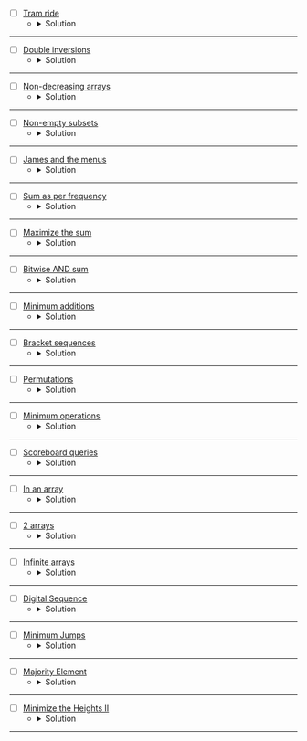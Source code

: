 

* [ ] [Tram ride](https://www.hackerearth.com/practice/data-structures/arrays/1-d/practice-problems/algorithm/tram-ride-d7ff3a92/ "HackerEarth")
    * <details>
        <summary> Solution </summary>

        ```c++
            #include<bits/stdc++.h>
            using namespace std;

            long long solve (int N, int start, int finish, vector<int> Ticket_cost) {
            // Write your code here
            long ans1 = 0, ans2 = 0;
            vector<int> newv = Ticket_cost;
            for(auto it: Ticket_cost)newv.push_back(it);
            start--,finish--;
            start = (start + N) % N;
            finish = (finish + N ) % N;
            for(int i = start; i < newv.size();i++){
                if(i % N == finish)break;
                ans1 += newv[i];
            }
            for(int i = finish;i < newv.size();i++){
                if(i % N == start)break;
                ans2 += newv[i];
            }
            return min(ans1, ans2);
            }

            int main() {

                ios::sync_with_stdio(0);
                cin.tie(0);
                int N;
                cin >> N;
                int start;
                cin >> start;
                int finish;
                cin >> finish;
                vector<int> Ticket_cost(N);
                for(int i_Ticket_cost = 0; i_Ticket_cost < N; i_Ticket_cost++)
                {
                    cin >> Ticket_cost[i_Ticket_cost];
                }

                long long out_;
                out_ = solve(N, start, finish, Ticket_cost);
                cout << out_;
            }
        
    </details>

---



* [ ] [Double inversions](https://www.hackerearth.com/practice/data-structures/arrays/1-d/practice-problems/algorithm/double-inversions-2-881a7d34/ "HackerEarth")
    * <details>
        <summary> Solution </summary>

        ```c++
            #include<bits/stdc++.h>
            // ordered set
            #include <ext/pb_ds/assoc_container.hpp>
            #include <ext/pb_ds/tree_policy.hpp>
            using namespace std;
            using namespace __gnu_pbds;
            template <class T>
            using ordered_set = tree<int, null_type, less_equal<int>, rb_tree_tag, tree_order_statistics_node_update>;

            vector<int> Inversion(vector<int>&a, vector<int>&b){
                vector<int>ans;
                int n = (int)a.size(), idx = n - 1;
                for(int i = 0; i < n;i++){
                    int x = i, y = idx;
                    if(a[i] > x || b[idx] > y){
                        return {-1};
                    }
                    int res = n - a[i] - b[idx];
                    ans.push_back(res);
                    --idx;
                }
                map<int,int>mp;
                ordered_set<int>st;
                for(int i = 0 ; i < n;i++){
                    st.insert(ans[i]);
                    ++mp[ans[i]];
                    int res = (int)st.size() - st.order_of_key(ans[i]) - mp[ans[i]];
                    if(res != a[i])return {-1};
                }
                return ans;
            }

            int main(){
                ios_base::sync_with_stdio(0), cin.tie(0), cout.tie(0);
                #ifndef ONLINE_JUDGE
                freopen("Input.txt", "r", stdin);
                freopen("Output.txt", "w", stdout);
                #endif
                int t;cin >> t;
                while(t--){
                    int n;cin >> n;
                    vector<int>a(n), b(n);
                    for(auto &it : a)cin >> it;
                    for(auto &it : b)cin >> it;
                    for(auto it: Inversion(a, b))cout << it << ' ';
                    cout << '\n';
                }
                return 0;
            }
        
    </details>

---



* [ ] [Non-decreasing arrays](https://www.hackerearth.com/practice/data-structures/arrays/1-d/practice-problems/algorithm/make-it-non-decreasing-7d3391fd/ "HackerEarth")
    * <details>
        <summary> Solution </summary>

        ```c++
            #include<bits/stdc++.h>
            // ordered set
            #include <ext/pb_ds/assoc_container.hpp>
            #include <ext/pb_ds/tree_policy.hpp>
            using namespace std;
            using namespace __gnu_pbds;
            template <class T>
            using ordered_set = tree<int, null_type, less_equal<int>, rb_tree_tag, tree_order_statistics_node_update>;

            void solve(vector<long long>&v){
                long long first = v[0];
                for(auto &it: v){
                    long long l = 1, r = first / it + 10, mid = 0, ans = 0;
                    while(l <= r){
                        mid = (l + r) / 2;
                        long long res = 1ll*mid * it;
                        if(res >= first){
                            ans = res;
                            r = mid - 1;
                        }
                        else l = mid + 1;
                    }
                    cout << ans << ' ';
                    first = ans;
                }
                cout << '\n';
            }

            int main(){
                ios_base::sync_with_stdio(0), cin.tie(0), cout.tie(0);
                #ifndef ONLINE_JUDGE
                freopen("Input.txt", "r", stdin);
                freopen("Output.txt", "w", stdout);
                #endif
                int t;cin >> t;
                while(t--){
                    int n;cin >> n;
                    vector<long long>v(n);
                    for(auto &it: v)cin >> it;
                    solve(v);
                }
                return 0;
            }
        
    </details>

---




* [ ] [Non-empty subsets](https://www.hackerearth.com/practice/data-structures/arrays/1-d/practice-problems/algorithm/minor-4-41918cb8/ "HackerEarth")
    * <details>
        <summary> Solution </summary>

        ```c++
            #include<bits/stdc++.h>
            using namespace std;

            int main(){
                ios_base::sync_with_stdio(0), cin.tie(0), cout.tie(0);
                #ifndef ONLINE_JUDGE
                freopen("Input.txt", "r", stdin);
                freopen("Output.txt", "w", stdout);
                #endif
                int t;cin >> t;
                while(t--){
                    int n;cin >> n;
                    vector<int>v(n);
                    long long _or = 1e10;
                    for(auto &it: v){
                        cin >> it;
                        _or = min(_or, 1ll*it);
                    }
                    cout << _or << endl;
                }
                return 0;
            }
        
    </details>

---




* [ ] [James and the menus](https://www.hackerearth.com/practice/data-structures/arrays/1-d/practice-problems/algorithm/howie-and-the-menus-2-48359fe4/ "HackerEarth")
    * <details>
        <summary> Solution </summary>

        ```c++
            #include<bits/stdc++.h>
            using namespace std;

            int main(){
                ios_base::sync_with_stdio(0), cin.tie(0), cout.tie(0);
                #ifndef ONLINE_JUDGE
                freopen("Input.txt", "r", stdin);
                freopen("Output.txt", "w", stdout);
                #endif
                int n, m;cin >> n >> m;
                vector<vector<int>>v(n, vector<int>(m));
                vector<long long>mx(m), sum(n);
                for(int i = 0 ; i < n;i++){
                    for(int j = 0 ; j < m;j++){
                        cin >> v[i][j];
                        mx[j] = max(mx[j], 1ll*v[i][j]);
                        sum[i] += v[i][j];
                    }
                }
                set<pair<int,pair<long long,int>>>st;
                map<int,int>cur_ans;
                for(int i = 0; i < n;i++){
                    st.insert({0,{sum[i], i}});
                }
                for(int i = 0; i < n;i++){
                    for(int j = 0; j < m;j++){
                        if(v[i][j] == mx[j]){
                            pair<int,pair<long long,int>> p = {cur_ans[i], {sum[i], i}};
                            st.erase(st.find(p));
                            ++p.first;
                            st.insert(p);
                            cur_ans[i] = p.first;
                        }
                    }
                }
                cout << (*prev(st.end())).second.second + 1 << endl;
                return 0;
            }
        
    </details>

---




* [ ] [Sum as per frequency](https://www.hackerearth.com/practice/data-structures/arrays/1-d/practice-problems/algorithm/sum-as-per-frequency-88b00c1f/ "HackerEarth")
    * <details>
        <summary> Solution </summary>

        ```c++
            #include<bits/stdc++.h>
            using namespace std;

            long long solve(vector<long long>&prefix, int l, int r){
                return prefix[r] - prefix[l - 1];
            }

            int main(){
                ios_base::sync_with_stdio(0), cin.tie(0), cout.tie(0);
                #ifndef ONLINE_JUDGE
                freopen("Input.txt", "r", stdin);
                freopen("Output.txt", "w", stdout);
                #endif

                int n;cin >> n;
                map<int,int>mp;
                for(int i = 0 ; i < n;i++){
                    int x;cin >> x;
                    mp[x]++;
                }
                vector<long long>prefix(n + 1);
                for(auto it: mp){
                    prefix[it.second] += (1ll*it.first * it.second);
                }
                for(int i = 1 ; i <= n;i++)prefix[i] += prefix[i - 1];
                int t;cin >> t;
                while (t--){
                    int l, r;cin >> l >> r;
                    cout << solve(prefix, l, r) << '\n'; // Don't use endl it will take more time and cause time limit because it flush the output.
                }
                
            }
        
    </details>

---




* [ ] [Maximize the sum](https://www.hackerearth.com/practice/data-structures/arrays/1-d/practice-problems/algorithm/maximize-sum-0423b95e/ "HackerEarth")
    * <details>
        <summary> Solution </summary>

        ```c++
            #include<bits/stdc++.h>
            using namespace std;


            int main(){
                ios_base::sync_with_stdio(0), cin.tie(0), cout.tie(0);
                #ifndef ONLINE_JUDGE
                freopen("Input.txt", "r", stdin);
                freopen("Output.txt", "w", stdout);
                #endif
                int t;cin >> t;
                while(t--){
                    int n, k;cin >> n >> k;
                    map<int,long long>mp;
                    for(int i = 0 ; i < n;i++){
                        int x;cin >> x;
                        mp[x] += x;
                    }
                    long long ans = 0;
                    priority_queue<long long>p;
                    for(auto it: mp)p.push(it.second);
                    while(!p.empty() && p.top() > 0 && k--){
                        ans += p.top();
                        p.pop();
                    }
                    cout << ans << '\n';
                }

            }
        
    </details>

---




* [ ] [Bitwise AND sum](https://www.hackerearth.com/practice/data-structures/arrays/1-d/practice-problems/algorithm/bitwise-and-sum-d8a0d265/ "HackerEarth")
    * <details>
        <summary> Solution </summary>

        ```c++
            #include<bits/stdc++.h>
            using namespace std;


            int main(){
                ios_base::sync_with_stdio(0), cin.tie(0), cout.tie(0);
                #ifndef ONLINE_JUDGE
                freopen("Input.txt", "r", stdin);
                freopen("Output.txt", "w", stdout);
                #endif
                int t;cin >> t;
                while(t--){
                    int n;cin >> n;
                    vector<int>v(n);
                    vector<pair<int,int>>cnt(27);
                    long long res = 1ll*n * (n + 1) / 2;
                    for(int i = 0 ; i < 27;i++) cnt[i].first = 1e9, cnt[i].second = -1;
                    for(int i = 0 ; i < n;i++){
                        cin >> v[i];
                        bitset<27>bit(v[i]);
                        for(int j = 0 ; j < 27;j++){
                            if(!bit[j]){
                                cnt[j].first = min(cnt[j].first, i);
                                cnt[j].second = max(cnt[j].second, i);
                            }
                        }
                    }
                    //for(auto it: cnt)cout << it.first << ' ' << it.second << endl;
                    long long ans = 0;
                    for(int i = 0 ; i < 27;i++){
                        long long cost = (1 << i);
                        if(cnt[i].second == -1){
                            ans += ((res - 1) * cost);
                            continue;
                        }
                        if(cnt[i].first == 0 && cnt[i].second == n - 1)continue;
                        if(cnt[i].first > 0 && cnt[i].second < n - 1){
                            long long x = cnt[i].first + 1, y = n - cnt[i].second;
                            long long total = x * y - 1;
                            ans += (total * cost);
                        }
                        else if(cnt[i].first == 0) ans += (1ll*(n - cnt[i].second - 1) * cost);
                        else if(cnt[i].second == n - 1) ans += (1ll*cnt[i].first * cost);
                    }
                    cout << ans << '\n';
                }
            }
        
    </details>

---




* [ ] [Minimum additions](https://www.hackerearth.com/practice/data-structures/arrays/1-d/practice-problems/algorithm/minimum-additions-0142ac80/ "HackerEarth")
    * <details>
        <summary> Solution </summary>

        ```c++
            #include<bits/stdc++.h>
            using namespace std;


            int main(){
                ios_base::sync_with_stdio(0), cin.tie(0), cout.tie(0);
                #ifndef ONLINE_JUDGE
                freopen("Input.txt", "r", stdin);
                freopen("Output.txt", "w", stdout);
                #endif
                int t;cin >> t;
                while(t--){
                    int n, k;cin >> n >> k;
                    vector<int>v(n);
                    long long sum = 0;
                    for(auto &it: v){
                        cin >> it;
                        sum += it;
                    }
                    long long l = n, r = 2e14, mid = 0, ans = 0;
                    while(l <= r){
                        mid = (l + r) / 2;
                        long long res = sum / mid;
                        if(res <= k){
                            ans = mid - n;
                            r = mid - 1;
                        }
                        else l = mid + 1;
                    }
                    cout << ans << '\n';
                }
            }
        
    </details>

---




* [ ] [Bracket sequences](https://www.hackerearth.com/practice/data-structures/arrays/1-d/practice-problems/algorithm/bracket-sequence-1-40eab940/ "HackerEarth")
    * <details>
        <summary> Solution </summary>

        ```c++
            #include<bits/stdc++.h>
            using namespace std;


            int main(){
                ios_base::sync_with_stdio(0), cin.tie(0), cout.tie(0);
                #ifndef ONLINE_JUDGE
                freopen("Input.txt", "r", stdin);
                freopen("Output.txt", "w", stdout);
                #endif
                string s;cin >> s;
                int n = (int)s.size();
                s += s;
                int ans = 0, l = 1, r = n;
                stack<int>st;
                for(int i = 0 ; i < 2 * n - 1;i++){
                    if(st.empty()){
                        st.push(i);
                    }
                    else{
                        if(s[st.top()] == '(' && s[i] == ')')st.pop();
                        else st.push(i);
                    }
                    if(i == n - 1){
                        if(st.empty())ans++;
                    }
                    else if(i >= n){
                        if(st.empty())ans++;
                        else if(st.top() < l)ans++;
                        l++, r++;
                    }
                }
                cout << ans << '\n';
            }
        
    </details>

---




* [ ] [Permutations](https://www.hackerearth.com/practice/data-structures/arrays/1-d/practice-problems/algorithm/nevedle-and-permutations-c6acb85e/ "HackerEarth")
    * <details>
        <summary> Solution </summary>

        ```c++
            #include<bits/stdc++.h>
            using namespace std;


            int main(){
                ios_base::sync_with_stdio(0), cin.tie(0), cout.tie(0);
                #ifndef ONLINE_JUDGE
                freopen("Input.txt", "r", stdin);
                freopen("Output.txt", "w", stdout);
                #endif
                int n, t;cin >> n >> t;
                vector<int>v(n + 1), left(n + 2), right(n + 2);
                for(int i = 1; i <= n;i++)cin >> v[i];
                for(int i = 1; i <= n;i++)left[i] = max(left[i - 1], v[i]);
                for(int i = n; i >= 1;i--)right[i] = max(right[i + 1], v[i]);
                while(t--){
                    int l, r;cin >> l >> r;
                    cout << max(left[l - 1], right[r + 1]) << '\n';
                }

            }
        
    </details>

---




* [ ] [Minimum operations](https://www.hackerearth.com/practice/data-structures/arrays/1-d/practice-problems/algorithm/minimum-operations-2-8000e855/ "HackerEarth")
    * <details>
        <summary> Solution </summary>

        ```c++
            #include<bits/stdc++.h>
            using namespace std;


            int main(){
                ios_base::sync_with_stdio(0), cin.tie(0), cout.tie(0);
                #ifndef ONLINE_JUDGE
                freopen("Input.txt", "r", stdin);
                freopen("Output.txt", "w", stdout);
                #endif
                int n;cin >> n;
                vector<int>v(n);
                for(auto &it: v)cin >> it;
                int ans = 1;
                for(int i = 1; i < n;i++){
                    if(v[i] != v[i - 1])ans++;
                }
                cout << ans << endl;
            }
        
    </details>

---





* [ ] [Scoreboard queries](https://www.hackerearth.com/practice/data-structures/arrays/1-d/practice-problems/algorithm/tournament-and-ranks-67cd4b7e/ "HackerEarth")
    * <details>
        <summary> Solution </summary>

        ```c++
            #include<bits/stdc++.h>
            using namespace std;


            int main(){
                ios_base::sync_with_stdio(0), cin.tie(0), cout.tie(0);
                #ifndef ONLINE_JUDGE
                freopen("Input.txt", "r", stdin);
                freopen("Output.txt", "w", stdout);
                #endif
                int t;cin >> t;
                while(t--){
                    int n, t;cin >> n >> t;
                    vector<int>v(n + 1);
                    map<int,int>mp;
                    set<int>st;
                    for(int i = 1; i <= n;i++){
                        cin >> v[i];
                        mp[v[i]]++;
                        st.insert(v[i]);
                    }
                    while(t--){
                        int pos, val;cin >> pos >> val;
                        mp[v[pos]]--;
                        if(mp[v[pos]] == 0)st.erase(v[pos]);
                        v[pos] = val;
                        mp[val]++;
                        st.insert(val);
                        cout << (int)st.size() + 1 << '\n';
                    }
                }
            }
        
    </details>

---




* [ ] [In an array](https://www.hackerearth.com/practice/data-structures/arrays/1-d/practice-problems/algorithm/in-an-array-9fbe4c12/ "HackerEarth")
    * <details>
        <summary> Solution </summary>

        ```c++
            #include<bits/stdc++.h>
            using namespace std;


            int main(){
                ios_base::sync_with_stdio(0), cin.tie(0), cout.tie(0);
                #ifndef ONLINE_JUDGE
                freopen("Input.txt", "r", stdin);
                freopen("Output.txt", "w", stdout);
                #endif
                int n, k, x, y;cin >> n >> k >> x >> y;
                int *a = new int[n], *frq = new int[1001];
                for(int i = 0; i < n;i++){
                    cin >> a[i];
                    frq[a[i]]++;
                }
                long long ans = 0;
                for(int i = 1; i <= 1000;i++){
                    if(!frq[i])continue;
                    for(int j = i;j <= 1000;j++){
                        if(!frq[j])continue;
                        int xx = (i + j) % k;
                        int yy = (i * j) % k;
                        if(xx == x && yy == y){
                            if(i == j)ans += (1ll*frq[i] * (frq[i] - 1) / 2);
                            else ans += (1ll*frq[i] * frq[j]);
                        }
                    }
                }
                cout << ans << '\n';
                delete[] a;
                delete[] frq;
                a = frq = nullptr;
            }
        
    </details>

---



* [ ] [2 arrays](https://www.hackerearth.com/practice/data-structures/arrays/1-d/practice-problems/algorithm/2-arrays-90c9019c/ "HackerEarth")
    * <details>
        <summary> Solution </summary>

        ```c++
            #include<bits/stdc++.h>
            using namespace std;


            int main(){
                ios_base::sync_with_stdio(0), cin.tie(0), cout.tie(0);
                #ifndef ONLINE_JUDGE
                freopen("Input.txt", "r", stdin);
                freopen("Output.txt", "w", stdout);
                #endif
                int n;cin >> n;
                int *a = new int[n], *b = new int[n];
                long long sum1 = 0 , sum2 = 0;
                int cnt1 = 0 , cnt2 = 0;
                for(int i = 0 ; i < n;i++){
                    cin >> a[i];
                    if(a[i] == -1)cnt1++;
                    else sum1 += a[i];
                }
                for(int i = 0 ; i < n;i++){
                    cin >> b[i];
                    if(b[i] == -1)cnt2++;
                    else sum2 += b[i];
                }
                if(cnt1 == 2 && cnt2 == 0){
                    if(sum1 > sum2)cout << 0 << '\n';
                    else cout << (sum2 - sum1) + 1 << '\n';
                }
                else if(cnt1 == 1 && cnt2 == 1){
                    cout << "Infinite" << '\n';
                }
                else if(cnt1 == 0 && cnt2 == 2){
                    if(sum2 > sum1)cout << 0 << '\n';
                    else cout << (sum1 - sum2) + 1 << '\n';
                }
                else if(cnt1 == 1 && cnt2 == 0){
                    if(sum1 > sum2)cout << 0 << '\n';
                    else cout << 1 << endl;
                }
                else{
                    if(sum2 > sum1)cout << 0 << '\n';
                    else cout << 1 << '\n';
                }
                delete[] a;
                delete[] b;
                a = b = nullptr;
            }
        
    </details>

---



* [ ] [Infinite arrays](https://www.hackerearth.com/practice/data-structures/arrays/1-d/practice-problems/algorithm/infinity-array-715a233b/ "HackerEarth")
    * <details>
        <summary> Solution </summary>

        ```c++
            #include <bits/stdc++.h>

            using namespace std;

            typedef long long int ll;

            ll p = 1000000007;

            int main()
            {

                ios_base::sync_with_stdio(false);

                cin.tie(NULL);

                int t;

                cin >> t;

                for (int i = 0; i < t; i++)
                {

                    int n;

                    cin >> n;

                    ll suff[n + 1], temp;

                    suff[0] = 0;

                    for (int i = 1; i <= n; i++)
                    {

                        cin >> temp;

                        suff[i] = (suff[i - 1] + temp) % p;
                    }

                    int q;

                    cin >> q;

                    ll a[q], b[q];

                    for (int i = 0; i < q; i++)

                        cin >> a[i];

                    for (int i = 0; i < q; i++)

                        cin >> b[i];

                    for (int i = 0; i < q; i++)
                    {

                        ll l = a[i] - 1, r = b[i];

                        ll sum1 = (suff[l % n] + ((l / n) % p * suff[n]) % p) % p;

                        ll sum2 = (suff[r % n] + ((r / n) % p * suff[n]) % p) % p;

                        cout << (sum2 - sum1 + p) % p << " ";
                    }

                    cout << "\n";
                }

                return 0;
            }
        
    </details>

---



* [ ] [Digital Sequence](https://www.hackerearth.com/practice/data-structures/arrays/1-d/practice-problems/algorithm/digitial-sequence-ee0ea080/)
    * <details>
        <summary> Solution </summary>

        ```c++
            #include<bits/stdc++.h>
            using namespace std;


            int main(){
                ios_base::sync_with_stdio(0), cin.tie(0), cout.tie(0);
                #ifndef ONLINE_JUDGE
                freopen("Input.txt", "r", stdin);
                freopen("Output.txt", "w", stdout);
                #endif
                int n;cin >> n;
                int *v = new int[n];
                map<int,int>mp;
                for(int i = 0; i < n;i++){
                    cin >> v[i];
                    int *frq = new int[10];
                    for(int j = 0 ; j < 10;j++)frq[j] = 0;
                    // memset(frq, 0, sizeof(frq));
                    // for(int j = 0 ; j < 10;j++)cout << frq[j] << ' ';
                    // cout << endl;
                    //while(v[i] % 10 == 0)v[i] /= 10;
                    while(v[i]){
                        int x = v[i] % 10;
                        if(!frq[x])mp[x]++;
                        frq[x]++;
                        v[i] /= 10;
                    }
                    delete[] frq;
                }
                int ans = 0;
                for(auto &it: mp){
                    ans = max(ans, it.second);
                    //cout << it.first << ' ' << it.second << endl;
                }
                cout << ans << endl;
                delete[] v;
            }
        
    </details>

---



* [ ] [Minimum Jumps](https://www.geeksforgeeks.org/problems/minimum-number-of-jumps-1587115620/1?page=1&company=Amazon,Microsoft,Google,Facebook&sortBy=submissions)
    * <details>
        <summary> Solution </summary>

        ```c++
            class Solution {
            public:
                int minJumps(vector<int>& arr) {
                    int n = arr.size();
                    bool flag = false;
                    int len = arr[0], path = 1, lastCell = 0;
                    for(int i = 1; i < n;i++) {
                        if(i <= len) lastCell = max(lastCell, i + arr[i]);
                        else {
                            if(lastCell <= len) {
                                flag = true;
                                break;
                            }
                            len = lastCell;
                            path += 1;
                        }
                    }
                    return flag == false ? path : -1;
                }
            };
        
    </details>

---



* [ ] [Majority Element](https://www.geeksforgeeks.org/problems/majority-element-1587115620/1?page=1&company=Amazon,Microsoft,Google,Facebook&sortBy=submissions)
    * <details>
        <summary> Solution </summary>

        ```c++
            class Solution {
            public:
                int majorityElement(vector<int>& arr) {
                    int n = arr.size(), majorityElement = -1, cnt = 0, othCount = 0;
                    for(int i = 0; i < n;i++) {
                        if(majorityElement == arr[i]) 
                            cnt += 1;
                        else if(cnt == 0) {
                            majorityElement = arr[i];
                            cnt = 1;
                        }
                        else cnt -= 1;
                    }
                    for(int i = 0; i < n;i++) {
                        if(arr[i] == majorityElement) 
                            othCount += 1;
                    }
                    return othCount > (n / 2) ? majorityElement : -1;
                }
            };
        
    </details>

---




* [ ] [Minimize the Heights II](https://www.geeksforgeeks.org/problems/minimize-the-heights3351/1?page=1&company=Amazon,Microsoft,Google,Facebook&sortBy=submissions)
    * <details>
        <summary> Solution </summary>

        ```c++
            class Solution {
            public:
                int getMinDiff(vector<int> &arr, int k) {
                    int n = arr.size(), res = 0;
                    multiset<int> st;
                    vector<int> in(n), de(n);
                    sort(arr.begin(), arr.end());
                    for(int i = 0; i < n;i++) {
                        int increase = arr[i] + k;
                        int decrease = (arr[i] - k >= 0 ? arr[i] - k : arr[i] + k);
                        in[i] = increase;
                        de[i] = decrease;
                        st.insert(increase);
                    }
                    res = *prev(st.end()) - *st.begin();
                    for(int i = n - 1; i >= 0;i--) {
                        st.erase(st.find(in[i]));
                        st.insert(de[i]);
                        res = min(res, *prev(st.end()) - *st.begin());
                    }
                    return res;
                }
            };
        
    </details>

---